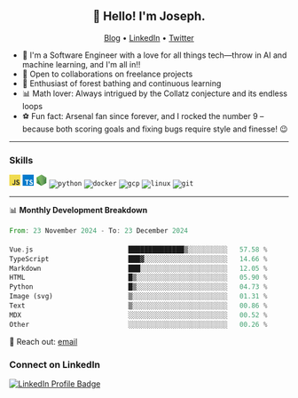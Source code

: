 <h2 align="center">👋 Hello! I'm Joseph.</h2>
<p align="center">
  <a href="https://ngugi-dev-blog-page.vercel.app/blog/">Blog</a> •
  <a href="https://www.linkedin.com/in/dev-joseph">LinkedIn</a> •
  <a href="#">Twitter</a> 
</p>


- 🔭 I'm a Software Engineer with a love for all things tech—throw in AI and machine learning, and I'm all in!!
- 💬 Open to collaborations on freelance projects
- 🌳 Enthusiast of forest bathing and continuous learning
- 📊 Math lover: Always intrigued by the Collatz conjecture and its endless loops
- ⚽ Fun fact: Arsenal fan since forever, and I rocked the number 9 – because both scoring goals and fixing bugs require style and finesse! 😉

-------


### Skills
<code><img height="20" alt="javascript" src="https://raw.githubusercontent.com/github/explore/80688e429a7d4ef2fca1e82350fe8e3517d3494d/topics/javascript/javascript.png"></code>
<code><img height="20" alt="typescript" src="https://raw.githubusercontent.com/github/explore/80688e429a7d4ef2fca1e82350fe8e3517d3494d/topics/typescript/typescript.png"></code>
<code><img height="20" alt="nodejs" src="https://raw.githubusercontent.com/github/explore/80688e429a7d4ef2fca1e82350fe8e3517d3494d/topics/nodejs/nodejs.png"></code>
<code><img height="20" alt="python" src="https://cdn.cdnlogo.com/logos/p/3/python.svg"></code>
<code><img height="20" alt="docker" src="https://cdn.worldvectorlogo.com/logos/docker.svg"></code>
<code><img height="20" alt="gcp" src="https://cdn.cdnlogo.com/logos/g/75/google-cloud.svg"></code>
<code><img height="20" alt="linux" src="https://cdn.cdnlogo.com/logos/l/21/linux-tux.svg"></code>
<code><img height="20" alt="git" src="https://cdn.worldvectorlogo.com/logos/git-icon.svg"></code>

-------

📊 **Monthly Development Breakdown**

<!--START_SECTION:waka-->

```rust
From: 23 November 2024 - To: 23 December 2024

Vue.js                        ██████████████▒░░░░░░░░░░   57.58 %
TypeScript                    ███▓░░░░░░░░░░░░░░░░░░░░░   14.66 %
Markdown                      ███░░░░░░░░░░░░░░░░░░░░░░   12.05 %
HTML                          █▒░░░░░░░░░░░░░░░░░░░░░░░   05.90 %
Python                        █▒░░░░░░░░░░░░░░░░░░░░░░░   04.73 %
Image (svg)                   ▒░░░░░░░░░░░░░░░░░░░░░░░░   01.31 %
Text                          ▒░░░░░░░░░░░░░░░░░░░░░░░░   00.86 %
MDX                           ░░░░░░░░░░░░░░░░░░░░░░░░░   00.52 %
Other                         ░░░░░░░░░░░░░░░░░░░░░░░░░   00.26 %
```

<!--END_SECTION:waka-->

📧 Reach out: [email](mailto:josephngugi.dev@gmail.com)

### Connect on LinkedIn
[![LinkedIn Profile Badge](https://img.shields.io/badge/LinkedIn-2D9CDB?style=for-the-badge&logo=linkedin&logoColor=white)](https://www.linkedin.com/in/dev-joseph)
